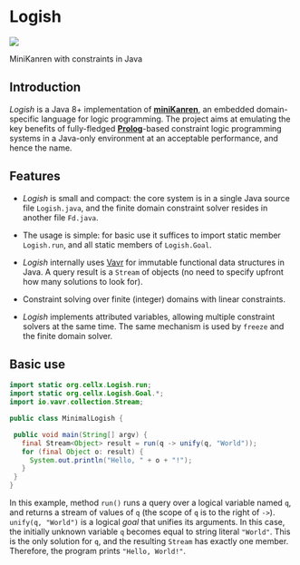# Logish

![](https://github.com/idrag/logish/workflows/build+tests/badge.svg)

MiniKanren with constraints in Java

## Introduction

_Logish_ is a Java 8+ implementation of
[**miniKanren**](http://minikanren.org/), an embedded domain-specific
language for logic programming. The project aims at emulating the key
benefits of fully-fledged
[**Prolog**](https://en.wikipedia.org/wiki/Prolog)-based constraint
logic programming systems in a Java-only environment at an acceptable
performance, and hence the name.

## Features

  - _Logish_ is small and compact: the core system is in a single Java
    source file `Logish.java`, and the finite domain constraint solver
    resides in another file `Fd.java`.
  
  - The usage is simple: for basic use it suffices to import static
    member `Logish.run`, and all static members of `Logish.Goal`.
  
  - _Logish_ internally uses [Vavr](https://www.vavr.io/) for
    immutable functional data structures in Java.  A query result is a
    `Stream` of objects (no need to specify upfront how many solutions
    to look for).
    
  - Constraint solving over finite (integer) domains with linear
    constraints.
    
  - _Logish_ implements attributed variables, allowing multiple
    constraint solvers at the same time. The same mechanism is used by
    `freeze` and the finite domain solver.
    
  
## Basic use

```java
import static org.cellx.Logish.run;
import static org.cellx.Logish.Goal.*;
import io.vavr.collection.Stream;

public class MinimalLogish {

 public void main(String[] argv) {
   final Stream<Object> result = run(q -> unify(q, "World"));
   for (final Object o: result) {
     System.out.println("Hello, " + o + "!");
   }
 }
}
```

In this example, method `run()` runs a query over a logical variable
named `q`, and returns a stream of values of `q` (the scope of `q` is
to the right of `->`).  `unify(q, "World")` is a logical _goal_ that
unifies its arguments.  In this case, the initially unknown variable
`q` becomes equal to string literal `"World"`.  This is the only
solution for `q`, and the resulting `Stream` has exactly one
member. Therefore, the program prints `"Hello, World!"`.
